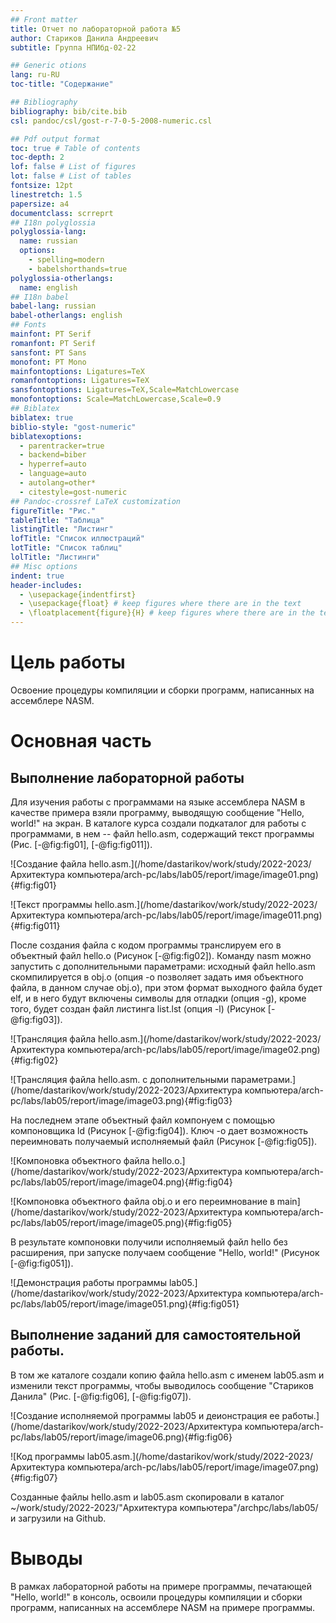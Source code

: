 ```yaml
---
## Front matter
title: Отчет по лабораторной работа №5
author: Стариков Данила Андреевич
subtitle: Группа НПИбд-02-22

## Generic otions
lang: ru-RU
toc-title: "Содержание"

## Bibliography
bibliography: bib/cite.bib
csl: pandoc/csl/gost-r-7-0-5-2008-numeric.csl

## Pdf output format
toc: true # Table of contents
toc-depth: 2
lof: false # List of figures
lot: false # List of tables
fontsize: 12pt
linestretch: 1.5
papersize: a4
documentclass: scrreprt
## I18n polyglossia
polyglossia-lang:
  name: russian
  options:
	- spelling=modern
	- babelshorthands=true
polyglossia-otherlangs:
  name: english
## I18n babel
babel-lang: russian
babel-otherlangs: english
## Fonts
mainfont: PT Serif
romanfont: PT Serif
sansfont: PT Sans
monofont: PT Mono
mainfontoptions: Ligatures=TeX
romanfontoptions: Ligatures=TeX
sansfontoptions: Ligatures=TeX,Scale=MatchLowercase
monofontoptions: Scale=MatchLowercase,Scale=0.9
## Biblatex
biblatex: true
biblio-style: "gost-numeric"
biblatexoptions:
  - parentracker=true
  - backend=biber
  - hyperref=auto
  - language=auto
  - autolang=other*
  - citestyle=gost-numeric
## Pandoc-crossref LaTeX customization
figureTitle: "Рис."
tableTitle: "Таблица"
listingTitle: "Листинг"
lofTitle: "Список иллюстраций"
lotTitle: "Список таблиц"
lolTitle: "Листинги"
## Misc options
indent: true
header-includes:
  - \usepackage{indentfirst}
  - \usepackage{float} # keep figures where there are in the text
  - \floatplacement{figure}{H} # keep figures where there are in the text
---
```


# Цель работы

Освоение процедуры компиляции и сборки программ, написанных на ассемблере NASM.

# Основная часть

## Выполнение лабораторной работы

Для изучения работы с программами на языке ассемблера NASM в качестве примера взяли программу, выводящую сообщение "Hello, world!" на экран. 
В каталоге курса создали подкаталог для работы с программами, в нем -- файл hello.asm, содержащий текст программы (Рис. [-@fig:fig01], [-@fig:fig011]).

![Создание файла hello.asm.](/home/dastarikov/work/study/2022-2023/Архитектура компьютера/arch-pc/labs/lab05/report/image/image01.png){#fig:fig01}

![Текст программы hello.asm.](/home/dastarikov/work/study/2022-2023/Архитектура компьютера/arch-pc/labs/lab05/report/image/image011.png){#fig:fig011}

После создания файла с кодом программы транслируем его в объектный файл hello.o (Рисунок [-@fig:fig02]). Команду nasm можно запустить с дополнительными параметрами: исходный файл hello.asm скомпилируется в obj.o (опция -o позволяет задать имя объектного файла, в данном случае obj.o), при этом формат выходного файла будет elf, и в него будут включены символы для отладки (опция -g), кроме того, будет создан файл листинга list.lst (опция -l) (Рисунок [-@fig:fig03]).

![Трансляция файла hello.asm.](/home/dastarikov/work/study/2022-2023/Архитектура компьютера/arch-pc/labs/lab05/report/image/image02.png){#fig:fig02}

![Трансляция файла hello.asm. с дополнительными параметрами.](/home/dastarikov/work/study/2022-2023/Архитектура компьютера/arch-pc/labs/lab05/report/image/image03.png){#fig:fig03}

На последнем этапе объектный файл компонуем с помощью компоновщика ld (Рисунок [-@fig:fig04]). Ключ -o дает возможность переимновать получаемый исполняемый файл (Рисунок [-@fig:fig05]).

![Компоновка объектного файла hello.o.](/home/dastarikov/work/study/2022-2023/Архитектура компьютера/arch-pc/labs/lab05/report/image/image04.png){#fig:fig04}

![Компоновка объектного файла obj.o и его переимнование в main](/home/dastarikov/work/study/2022-2023/Архитектура компьютера/arch-pc/labs/lab05/report/image/image05.png){#fig:fig05}

В результате компоновки получили исполняемый файл hello без расширения, при запуске получаем сообщение "Hello, world!" (Рисунок [-@fig:fig051]).

![Демонстрация работы программы lab05.](/home/dastarikov/work/study/2022-2023/Архитектура компьютера/arch-pc/labs/lab05/report/image/image051.png){#fig:fig051}

## Выполнение заданий для самостоятельной работы.

В том же каталоге создали копию файла hello.asm с именем lab05.asm и изменили текст программы, чтобы выводилось сообщение "Стариков Данила" (Рис. [-@fig:fig06], [-@fig:fig07]). 

![Создание исполняемой программы lab05 и деионстрация ее работы.](/home/dastarikov/work/study/2022-2023/Архитектура компьютера/arch-pc/labs/lab05/report/image/image06.png){#fig:fig06}

![Код программы lab05.asm.](/home/dastarikov/work/study/2022-2023/Архитектура компьютера/arch-pc/labs/lab05/report/image/image07.png){#fig:fig07}

Созданные файлы hello.asm и lab05.asm скопировали в каталог ~/work/study/2022-2023/"Архитектура компьютера"/archpc/labs/lab05/ и загрузили на Github.

# Выводы

В рамках лабораторной работы на примере программы, печатающей "Hello, world!" в консоль, освоили процедуры компиляции и сборки программ, написанных на ассемблере NASM на примере программы.
